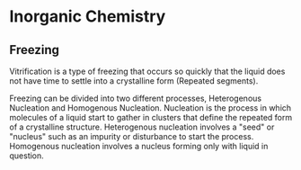 # Inorganic Chemistry

## Freezing
Vitrification is a type of freezing that occurs so quickly that the liquid does not have time to settle into a crystalline form (Repeated segments).

Freezing can be divided into two different processes, Heterogenous Nucleation and Homogenous Nucleation.
Nucleation is the process in which molecules of a liquid start to gather in clusters that define the repeated form of a crystalline structure.
Heterogenous nucleation involves a "seed" or "nucleus" such as an impurity or disturbance to start the process.
Homogenous nucleation involves a nucleus forming only with liquid in question.
